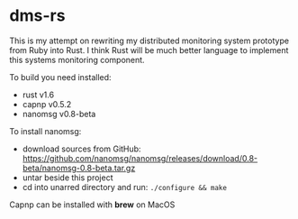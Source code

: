 # dms-rs

This is my attempt on rewriting my distributed monitoring system prototype from Ruby into Rust.
I think Rust will be much better language to implement this systems monitoring component.

To build you need installed:
* rust v1.6
* capnp v0.5.2
* nanomsg v0.8-beta

To install nanomsg:
* download sources from GitHub: https://github.com/nanomsg/nanomsg/releases/download/0.8-beta/nanomsg-0.8-beta.tar.gz
* untar beside this project
* cd into unarred directory and run: `./configure && make`

Capnp can be installed with **brew** on MacOS
